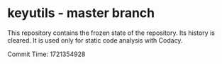 # keyutils - master branch

This repository contains the frozen state of the repository.
Its history is cleared. It is used only for static code
analysis with Codacy.

Commit Time: 1721354928